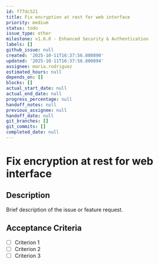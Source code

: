 ```yaml
---
id: f77dc521
title: Fix encryption at rest for web interface
priority: medium
status: todo
issue_type: other
milestone: v1.6.0 - Enhanced Security & Authentication
labels: []
github_issue: null
created: '2025-10-11T16:37:56.800890'
updated: '2025-10-11T16:37:56.800894'
assignee: maria.rodriguez
estimated_hours: null
depends_on: []
blocks: []
actual_start_date: null
actual_end_date: null
progress_percentage: null
handoff_notes: null
previous_assignee: null
handoff_date: null
git_branches: []
git_commits: []
completed_date: null
---
```


# Fix encryption at rest for web interface

## Description

Brief description of the issue or feature request.

## Acceptance Criteria

- [ ] Criterion 1
- [ ] Criterion 2
- [ ] Criterion 3